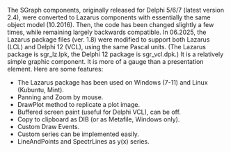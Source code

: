 The SGraph components, originally released for Delphi 5/6/7 (latest version 2.4), were converted to Lazarus components with essentially the same object model (10.2016). Then, the code has been changed slightly a few times, while remaining largely backwards compatible. In 06.2025, the Lazarus package files (ver. 1.8) were modified to support both Lazarus (LCL) and Delphi 12 (VCL), using the same Pascal units. (The Lazarus package is sgr_lz.lpk, the Delphi 12 package is sgr_vcl.dpk.) It is a relatively simple graphic component. It is more of a gauge than a presentation element. Here are some features:

  * The Lazarus package has been used on Windows (7-11) and Linux (Kubuntu, Mint).
  * Panning and Zoom by mouse.
  * DrawPlot method to replicate a plot image.
  * Buffered screen paint (useful for Delphi VCL), can be off.
  * Copy to clipboard as DIB (or as Metafile, Windows only).
  * Custom Draw Events.
  * Custom series can be implemented easily.
  * LineAndPoints and SpectrLines as y(x) series.
